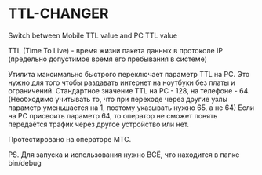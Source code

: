 # TTL-CHANGER
Switch between Mobile TTL value and PC TTL value

TTL (Time To Live) - время жизни пакета данных в протоколе IP (предельно допустимое время его пребывания в системе)

Утилита максимально быстрого переключает параметр TTL  на PC.
Это нужно для того чтобы раздавать интернет на ноутбуки без платы и ограничений.
Стандартное значение TTL на PC - 128, на телефоне - 64. 
(Необходимо учитывать то, что при переходе через другие узлы параметр уменьшается на 1, поэтому указывать нужно 65, а не 64)
Если на PC присвоить параметр 64, то оператор не сможет понять передаётся трафик через другое устройство или нет.

Протестировано на операторе МТС.

PS. Для запуска и использования нужно ВСЁ, что находится в папке bin/debug
